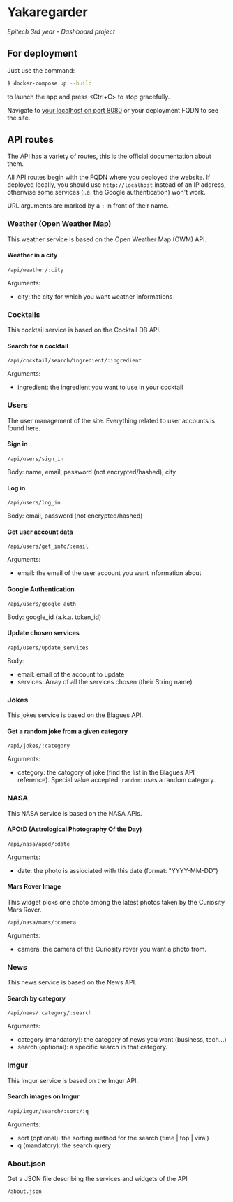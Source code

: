 # Yakaregarder
*Epitech 3rd year - Dashboard project*



## For deployment

Just use the command:

```sh
$ docker-compose up --build
```

to launch the app and press <Ctrl+C> to stop gracefully.  

Navigate to [your localhost on port 8080](http://localhost:8080) or your deployment FQDN to see the site.



## API routes

The API has a variety of routes, this is the official documentation about them.

All API routes begin with the FQDN where you deployed the website.
If deployed locally, you should use `http://localhost` instead of an IP address, otherwise some services (i.e. the Google authentication) won't work.

URL arguments are marked by a `:` in front of their name.


### Weather (Open Weather Map)

This weather service is based on the Open Weather Map (OWM) API.

#### Weather in a city
```
/api/weather/:city
```
Arguments:
- city: the city for which you want weather informations


### Cocktails

This cocktail service is based on the Cocktail DB API.

#### Search for a cocktail
```
/api/cocktail/search/ingredient/:ingredient
```
Arguments:
- ingredient: the ingredient you want to use in your cocktail


### Users

The user management of the site. Everything related to user accounts is found here.

#### Sign in
```
/api/users/sign_in
```
Body: name, email, password (not encrypted/hashed), city

#### Log in
```
/api/users/log_in
```
Body: email, password (not encrypted/hashed)

#### Get user account data
```
/api/users/get_info/:email
```
Arguments:
- email: the email of the user account you want information about

#### Google Authentication
```
/api/users/google_auth
```
Body: google_id (a.k.a. token_id)

#### Update chosen services
```
/api/users/update_services
```
Body:
- email: email of the account to update
- services: Array of all the services chosen (their String name)


### Jokes

This jokes service is based on the Blagues API.

#### Get a random joke from a given category
```
/api/jokes/:category
```
Arguments:
- category: the catogory of joke (find the list in the Blagues API reference). Special value accepted: `random`: uses a random category.


### NASA

This NASA service is based on the NASA APIs.

#### APOtD (Astrological Photography Of the Day)
```
/api/nasa/apod/:date
```
Arguments:
- date: the photo is assiociated with this date (format: "YYYY-MM-DD")

#### Mars Rover Image
This widget picks one photo among the latest photos taken by the Curiosity Mars Rover.
```
/api/nasa/mars/:camera
```
Arguments:
- camera: the camera of the Curiosity rover you want a photo from.


### News

This news service is based on the News API.

#### Search by category
```
/api/news/:category/:search
```
Arguments:
- category (mandatory): the category of news you want (business, tech...)
- search (optional): a specific search in that category.


### Imgur

This Imgur service is based on the Imgur API.

#### Search images on Imgur
```
/api/imgur/search/:sort/:q
```
Arguments:
- sort (optional): the sorting method for the search (time | top | viral)
- q (mandatory): the search query


### About.json
Get a JSON file describing the services and widgets of the API
```
/about.json
```